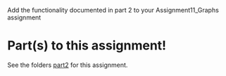 Add the functionality documented in part 2 to your Assignment11_Graphs assignment

# Part(s) to this assignment!

See the folders [part2](./part2/) for this assignment.

